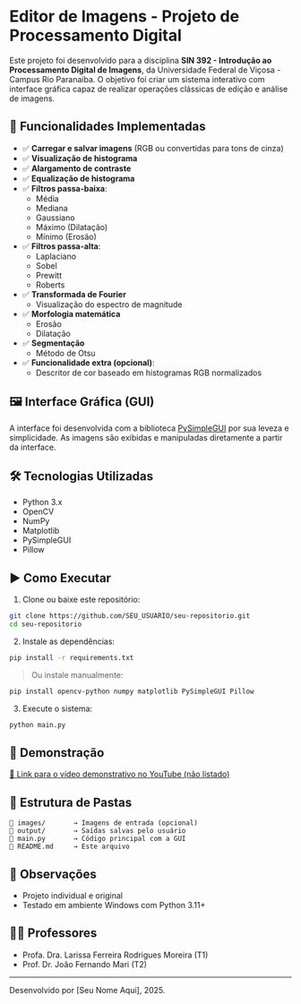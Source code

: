 # Editor de Imagens - Projeto de Processamento Digital

Este projeto foi desenvolvido para a disciplina **SIN 392 - Introdução ao Processamento Digital de Imagens**, da Universidade Federal de Viçosa - Campus Rio Paranaíba. O objetivo foi criar um sistema interativo com interface gráfica capaz de realizar operações clássicas de edição e análise de imagens.

## 🎯 Funcionalidades Implementadas

- ✅ **Carregar e salvar imagens** (RGB ou convertidas para tons de cinza)
- ✅ **Visualização de histograma**
- ✅ **Alargamento de contraste**
- ✅ **Equalização de histograma**
- ✅ **Filtros passa-baixa**:
  - Média
  - Mediana
  - Gaussiano
  - Máximo (Dilatação)
  - Mínimo (Erosão)
- ✅ **Filtros passa-alta**:
  - Laplaciano
  - Sobel
  - Prewitt
  - Roberts
- ✅ **Transformada de Fourier**
  - Visualização do espectro de magnitude
- ✅ **Morfologia matemática**
  - Erosão
  - Dilatação
- ✅ **Segmentação**
  - Método de Otsu
- ✅ **Funcionalidade extra (opcional)**:
  - Descritor de cor baseado em histogramas RGB normalizados

## 🖼️ Interface Gráfica (GUI)

A interface foi desenvolvida com a biblioteca [PySimpleGUI](https://pysimplegui.readthedocs.io/en/latest/) por sua leveza e simplicidade. As imagens são exibidas e manipuladas diretamente a partir da interface.

## 🛠️ Tecnologias Utilizadas

- Python 3.x
- OpenCV
- NumPy
- Matplotlib
- PySimpleGUI
- Pillow

## ▶️ Como Executar

1. Clone ou baixe este repositório:
```bash
git clone https://github.com/SEU_USUARIO/seu-repositorio.git
cd seu-repositorio
```

2. Instale as dependências:
```bash
pip install -r requirements.txt
```

> Ou instale manualmente:
```bash
pip install opencv-python numpy matplotlib PySimpleGUI Pillow
```

3. Execute o sistema:
```bash
python main.py
```

## 🎥 Demonstração

[🔗 Link para o vídeo demonstrativo no YouTube (não listado)](https://youtube.com/seu-link)

## 📁 Estrutura de Pastas

```
📂 images/       → Imagens de entrada (opcional)
📂 output/       → Saídas salvas pelo usuário
📄 main.py       → Código principal com a GUI
📄 README.md     → Este arquivo
```

## 🧠 Observações

- Projeto individual e original
- Testado em ambiente Windows com Python 3.11+

## 👨‍🏫 Professores

- Profa. Dra. Larissa Ferreira Rodrigues Moreira (T1)
- Prof. Dr. João Fernando Mari (T2)

---

Desenvolvido por [Seu Nome Aqui], 2025.
